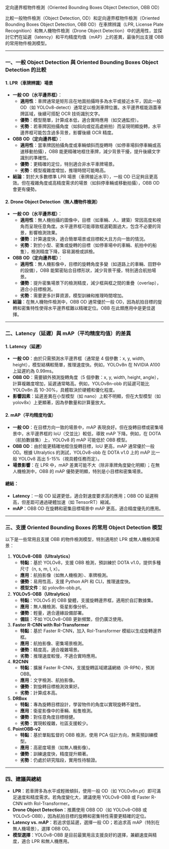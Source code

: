 
定向邊界框物件檢測（Oriented Bounding Boxes Object Detection, OBB OD）


比較一般物件檢測（Object Detection, OD）和定向邊界框物件檢測（Oriented Bounding Boxes Object Detection, OBB OD）在車牌辨識（LPR, License Plate Recognition）和無人機物件檢測（Drone Object Detection）中的適用性，並探討它們在延遲（latency）和平均精度均值（mAP）上的差異，最後列出支援 OBB 的常用物件檢測模型。

---

### **一、一般 Object Detection 與 Oriented Bounding Boxes Object Detection 的比較**

#### **1. LPR（車牌辨識）場景**

- **一般 OD（水平邊界框）**：
    - **適用性**：車牌通常是矩形且在地面拍攝時多為水平或接近水平，因此一般 OD（如 YOLOv8-detect）通常足以檢測車牌位置。水平邊界框能涵蓋車牌區域，後續可搭配 OCR 技術識別文字。
    - **優勢**：模型簡單，計算成本低，適合實時應用（如交通監控）。
    - **劣勢**：若車牌因拍攝角度（如斜向或從高處俯拍）而呈現明顯旋轉，水平邊界框可能包含過多背景，影響後續 OCR 精度。
- **OBB OD（定向邊界框）**：
    - **適用性**：當車牌因拍攝角度或車輛傾斜而旋轉時（如停車場斜停車輛或高速移動拍攝），OBB 能更精確地框住車牌，減少背景干擾，提升後續文字識別的準確性。
    - **優勢**：更精確的定位，特別適合非水平車牌場景。
    - **劣勢**：模型複雜度增加，推理時間可能略高。
- **結論**：對於大多數標準 LPR 場景（車牌接近水平），一般 OD 已足夠且更高效。但在複雜角度或高精度需求的場景（如斜停車輛或移動拍攝），OBB OD 會更有優勢。

#### **2. Drone Object Detection（無人機物件檢測）**

- **一般 OD（水平邊界框）**：
    - **適用性**：無人機拍攝的圖像中，目標（如車輛、人、建築）常因高度和視角而呈現任意角度。水平邊界框可能導致框選範圍過大，包含不必要的背景，影響檢測效果。
    - **優勢**：計算速度快，適合簡單場景或目標較大且方向一致的情況。
    - **劣勢**：對於小型、密集或旋轉的目標（如停車場中的車輛、航拍中的船隻），檢測精度下降，容易漏檢或誤檢。
- **OBB OD（定向邊界框）**：
    - **適用性**：無人機影像中，目標的旋轉角度多變（如道路上的車輛、田野中的設備），OBB 能緊密貼合目標形狀，減少背景干擾，特別適合航拍場景。
    - **優勢**：提升密集場景下的檢測精度，減少框與框之間的重疊（overlap），適合小目標檢測。
    - **劣勢**：需要更多計算資源，模型訓練和推理時間增加。
- **結論**：在無人機物件檢測中，OBB OD 通常優於一般 OD，因為航拍目標的旋轉和密集特性使得水平邊界框難以精確定位。OBB 在此類應用中是更佳選擇。

---

### **二、Latency（延遲）與 mAP（平均精度均值）的差異**

#### **1. Latency（延遲）**

- **一般 OD**：由於只需預測水平邊界框（通常是 4 個參數：x, y, width, height），模型結構較簡單，推理速度快。例如，YOLOv8n 在 NVIDIA A100 上延遲約為 0.99ms。
- **OBB OD**：需要額外預測旋轉角度（5 個參數：x, y, width, height, angle），計算複雜度增加，延遲通常略高。例如，YOLOv8n-obb 的延遲可能比 YOLOv8n 高 10-30%，具體取決於硬體和優化程度。
- **影響因素**：延遲差異在小型模型（如 nano）上較不明顯，但在大型模型（如 yolov8x）上更顯著，因為參數量和計算量放大。

#### **2. mAP（平均精度均值）**

- **一般 OD**：在目標方向一致的場景中，mAP 表現良好。但在旋轉目標或密集場景中，水平邊界框的 IoU（交並比）較低，導致 mAP 下降。例如，在 DOTA（航拍數據集）上，YOLOv8 的 mAP 可能低於 OBB 模型。
- **OBB OD**：由於能更精確地框住旋轉目標，IoU 更高，mAP 通常優於一般 OD。根據 Ultralytics 的測試，YOLOv8-obb 在 DOTA v1.0 上的 mAP 比一般 YOLOv8 高出 5-15%（視具體任務而定）。
- **場景影響**：在 LPR 中，mAP 差異可能不大（除非車牌角度變化明顯）；在無人機檢測中，OBB 的 mAP 優勢更明顯，特別是小目標和密集場景。

#### **總結**：

- **Latency**：一般 OD 延遲更低，適合對速度要求高的應用；OBB OD 延遲稍高，但差距可通過硬體加速（如 TensorRT）縮減。
- **mAP**：OBB OD 在旋轉和密集目標場景中 mAP 更高，適合精度優先的應用。

---

### **三、支援 Oriented Bounding Boxes 的常用 Object Detection 模型**

以下是一些常用且支援 OBB 的物件檢測模型，特別適用於 LPR 或無人機檢測場景：

1. **YOLOv8-OBB（Ultralytics）**
    - **特點**：基於 YOLOv8，支援 OBB 檢測，預訓練於 DOTA v1.0，提供多種尺寸（n, s, m, l, x）。
    - **應用**：航拍影像（如無人機檢測）、車牌檢測。
    - **優勢**：易用性高，支援 Python API 和 CLI，推理速度快。
    - **模型文件**：如 yolov8n-obb.pt。
2. **YOLOv5-OBB（Ultralytics）**
    - **特點**：YOLOv5 的 OBB 變體，支援旋轉邊界框，適用於自訂數據集。
    - **應用**：無人機檢測、衛星影像分析。
    - **優勢**：輕量，適合邊緣設備部署。
    - **備註**：不如 YOLOv8-OBB 更新頻繁，但仍廣泛使用。
3. **Faster R-CNN with RoI-Transformer**
    - **特點**：基於 Faster R-CNN，加入 RoI-Transformer 模組以生成旋轉邊界框。
    - **應用**：航拍影像、密集場景檢測。
    - **優勢**：精度高，適合複雜場景。
    - **劣勢**：推理速度較慢，不適合實時應用。
4. **R2CNN**
    - **特點**：擴展 Faster R-CNN，支援旋轉區域建議網絡（R-RPN），預測 OBB。
    - **應用**：文字檢測、航拍影像。
    - **優勢**：對旋轉目標檢測效果好。
    - **劣勢**：計算成本高。
5. **DRBox**
    - **特點**：專為旋轉目標設計，學習物件的角度以實現旋轉不變性。
    - **應用**：衛星影像中的車輛、船隻檢測。
    - **優勢**：對任意角度目標穩健。
    - **劣勢**：實現較複雜，社區支援較少。
6. **PointOBB-v2**
    - **特點**：基於單點監督的 OBB 檢測，使用 PCA 估計方向，無需預訓練模型。
    - **應用**：高密度場景（如無人機影像）。
    - **優勢**：訓練速度快，精度提升顯著。
    - **劣勢**：仍處於研究階段，實用性待驗證。

---

### **四、建議與總結**

- **LPR**：若車牌多為水平或輕微傾斜，使用一般 OD（如 YOLOv8n.pt）即可滿足速度和精度需求。若角度變化大，建議使用 YOLOv8-OBB 或 Faster R-CNN with RoI-Transformer。
- **Drone Object Detection**：推薦使用 OBB OD（如 YOLOv8-OBB 或 YOLOv5-OBB），因為航拍目標的旋轉和密集特性需要更精確的定位。
- **Latency vs. mAP**：若追求低延遲，選擇一般 OD；若追求高 mAP（特別在無人機場景），選擇 OBB OD。
- **模型選擇**：YOLOv8-OBB 是目前最實用且支援良好的選擇，兼顧速度與精度，適合 LPR 和無人機應用。